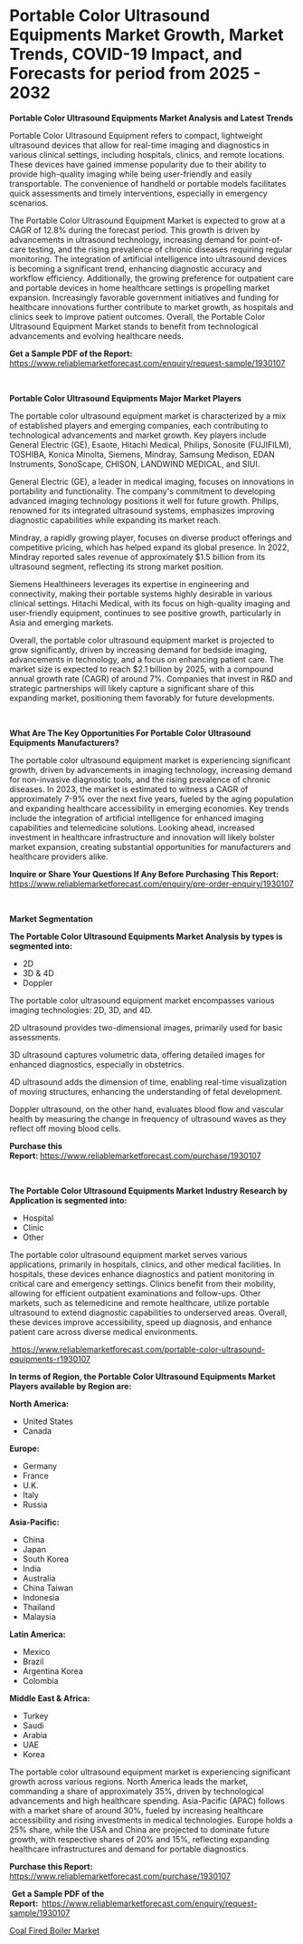 <p><h1>Portable Color Ultrasound Equipments Market Growth, Market Trends, COVID-19 Impact, and Forecasts for period from 2025 - 2032</h1></p><p><strong>Portable Color Ultrasound Equipments Market Analysis and Latest Trends</strong></p>
<p><p>Portable Color Ultrasound Equipment refers to compact, lightweight ultrasound devices that allow for real-time imaging and diagnostics in various clinical settings, including hospitals, clinics, and remote locations. These devices have gained immense popularity due to their ability to provide high-quality imaging while being user-friendly and easily transportable. The convenience of handheld or portable models facilitates quick assessments and timely interventions, especially in emergency scenarios.</p><p>The Portable Color Ultrasound Equipment Market is expected to grow at a CAGR of 12.8% during the forecast period. This growth is driven by advancements in ultrasound technology, increasing demand for point-of-care testing, and the rising prevalence of chronic diseases requiring regular monitoring. The integration of artificial intelligence into ultrasound devices is becoming a significant trend, enhancing diagnostic accuracy and workflow efficiency. Additionally, the growing preference for outpatient care and portable devices in home healthcare settings is propelling market expansion. Increasingly favorable government initiatives and funding for healthcare innovations further contribute to market growth, as hospitals and clinics seek to improve patient outcomes. Overall, the Portable Color Ultrasound Equipment Market stands to benefit from technological advancements and evolving healthcare needs.</p></p>
<p><strong>Get a Sample PDF of the Report:&nbsp;</strong> <a href="https://www.reliablemarketforecast.com/enquiry/request-sample/1930107?utm_campaign=1893&utm_medium=2&utm_source=Github&utm_content=ia&utm_term=16012025&utm_id=portable-color-ultrasound-equipments">https://www.reliablemarketforecast.com/enquiry/request-sample/1930107</a></p>
<p>&nbsp;</p>
<p><strong>Portable Color Ultrasound Equipments Major Market Players</strong></p>
<p><p>The portable color ultrasound equipment market is characterized by a mix of established players and emerging companies, each contributing to technological advancements and market growth. Key players include General Electric (GE), Esaote, Hitachi Medical, Philips, Sonosite (FUJIFILM), TOSHIBA, Konica Minolta, Siemens, Mindray, Samsung Medison, EDAN Instruments, SonoScape, CHISON, LANDWIND MEDICAL, and SIUI.</p><p>General Electric (GE), a leader in medical imaging, focuses on innovations in portability and functionality. The company's commitment to developing advanced imaging technology positions it well for future growth. Philips, renowned for its integrated ultrasound systems, emphasizes improving diagnostic capabilities while expanding its market reach.</p><p>Mindray, a rapidly growing player, focuses on diverse product offerings and competitive pricing, which has helped expand its global presence. In 2022, Mindray reported sales revenue of approximately $1.5 billion from its ultrasound segment, reflecting its strong market position.</p><p>Siemens Healthineers leverages its expertise in engineering and connectivity, making their portable systems highly desirable in various clinical settings. Hitachi Medical, with its focus on high-quality imaging and user-friendly equipment, continues to see positive growth, particularly in Asia and emerging markets.</p><p>Overall, the portable color ultrasound equipment market is projected to grow significantly, driven by increasing demand for bedside imaging, advancements in technology, and a focus on enhancing patient care. The market size is expected to reach $2.1 billion by 2025, with a compound annual growth rate (CAGR) of around 7%. Companies that invest in R&D and strategic partnerships will likely capture a significant share of this expanding market, positioning them favorably for future developments.</p></p>
<p>&nbsp;</p>
<p><strong>What Are The Key Opportunities For Portable Color Ultrasound Equipments Manufacturers?</strong></p>
<p><p>The portable color ultrasound equipment market is experiencing significant growth, driven by advancements in imaging technology, increasing demand for non-invasive diagnostic tools, and the rising prevalence of chronic diseases. In 2023, the market is estimated to witness a CAGR of approximately 7-9% over the next five years, fueled by the aging population and expanding healthcare accessibility in emerging economies. Key trends include the integration of artificial intelligence for enhanced imaging capabilities and telemedicine solutions. Looking ahead, increased investment in healthcare infrastructure and innovation will likely bolster market expansion, creating substantial opportunities for manufacturers and healthcare providers alike.</p></p>
<p><strong>Inquire or Share Your Questions If Any Before Purchasing This Report:</strong> <a href="https://www.reliablemarketforecast.com/enquiry/pre-order-enquiry/1930107?utm_campaign=1893&utm_medium=2&utm_source=Github&utm_content=ia&utm_term=16012025&utm_id=portable-color-ultrasound-equipments">https://www.reliablemarketforecast.com/enquiry/pre-order-enquiry/1930107</a></p>
<p>&nbsp;</p>
<p><strong>Market Segmentation</strong></p>
<p><strong>The Portable Color Ultrasound Equipments Market Analysis by types is segmented into:</strong></p>
<p><ul><li>2D</li><li>3D & 4D</li><li>Doppler</li></ul></p>
<p><p>The portable color ultrasound equipment market encompasses various imaging technologies: 2D, 3D, and 4D. </p><p>2D ultrasound provides two-dimensional images, primarily used for basic assessments. </p><p>3D ultrasound captures volumetric data, offering detailed images for enhanced diagnostics, especially in obstetrics. </p><p>4D ultrasound adds the dimension of time, enabling real-time visualization of moving structures, enhancing the understanding of fetal development. </p><p>Doppler ultrasound, on the other hand, evaluates blood flow and vascular health by measuring the change in frequency of ultrasound waves as they reflect off moving blood cells.</p></p>
<p><strong>Purchase this Report:&nbsp;</strong><a href="https://www.reliablemarketforecast.com/purchase/1930107?utm_campaign=1893&utm_medium=2&utm_source=Github&utm_content=ia&utm_term=16012025&utm_id=portable-color-ultrasound-equipments">https://www.reliablemarketforecast.com/purchase/1930107</a></p>
<p>&nbsp;</p>
<p><strong>The Portable Color Ultrasound Equipments Market Industry Research by Application is segmented into:</strong></p>
<p><ul><li>Hospital</li><li>Clinic</li><li>Other</li></ul></p>
<p><p>The portable color ultrasound equipment market serves various applications, primarily in hospitals, clinics, and other medical facilities. In hospitals, these devices enhance diagnostics and patient monitoring in critical care and emergency settings. Clinics benefit from their mobility, allowing for efficient outpatient examinations and follow-ups. Other markets, such as telemedicine and remote healthcare, utilize portable ultrasound to extend diagnostic capabilities to underserved areas. Overall, these devices improve accessibility, speed up diagnosis, and enhance patient care across diverse medical environments.</p></p>
<p><a href="https://www.reliablemarketforecast.com/portable-color-ultrasound-equipments-r1930107?utm_campaign=1893&utm_medium=2&utm_source=Github&utm_content=ia&utm_term=16012025&utm_id=portable-color-ultrasound-equipments">&nbsp;https://www.reliablemarketforecast.com/portable-color-ultrasound-equipments-r1930107</a></p>
<p><strong>In terms of Region, the Portable Color Ultrasound Equipments Market Players available by Region are:</strong></p>
<p>
    <p> <strong> North America: </strong>
        <ul>
            <li>United States</li>
            <li>Canada</li>
        </ul>
        </p> 
    <p> <strong> Europe: </strong>
        <ul>
            <li>Germany</li>
            <li>France</li>
            <li>U.K.</li>
            <li>Italy</li>
            <li>Russia</li>
        </ul>
        </p> 
    <p> <strong> Asia-Pacific: </strong>
        <ul>
            <li>China</li>
            <li>Japan</li>
            <li>South Korea</li>
            <li>India</li>
            <li>Australia</li>
            <li>China Taiwan</li>
            <li>Indonesia</li>
            <li>Thailand</li>
            <li>Malaysia</li>
        </ul>
        </p> 
    <p> <strong> Latin America: </strong>
        <ul>
            <li>Mexico</li>
            <li>Brazil</li>
            <li>Argentina Korea</li>
            <li>Colombia</li>
        </ul>
        </p> 
    <p> <strong> Middle East & Africa: </strong>
        <ul>
            <li>Turkey</li>
            <li>Saudi</li>
            <li>Arabia</li>
            <li>UAE</li>
            <li>Korea</li>
        </ul>
    </p>
    </p>
<p><p>The portable color ultrasound equipment market is experiencing significant growth across various regions. North America leads the market, commanding a share of approximately 35%, driven by technological advancements and high healthcare spending. Asia-Pacific (APAC) follows with a market share of around 30%, fueled by increasing healthcare accessibility and rising investments in medical technologies. Europe holds a 25% share, while the USA and China are projected to dominate future growth, with respective shares of 20% and 15%, reflecting expanding healthcare infrastructures and demand for portable diagnostics.</p></p>
<p><strong>Purchase this Report: </strong><a href="https://www.reliablemarketforecast.com/purchase/1930107?utm_campaign=1893&utm_medium=2&utm_source=Github&utm_content=ia&utm_term=16012025&utm_id=portable-color-ultrasound-equipments">https://www.reliablemarketforecast.com/purchase/1930107</a></p>
<p>&nbsp;<strong>Get a Sample PDF of the Report:&nbsp;&nbsp;</strong><a href="https://www.reliablemarketforecast.com/enquiry/request-sample/1930107?utm_campaign=1893&utm_medium=2&utm_source=Github&utm_content=ia&utm_term=16012025&utm_id=portable-color-ultrasound-equipments">https://www.reliablemarketforecast.com/enquiry/request-sample/1930107</a></p>
<p><strong></strong></p>
<p><p><a href="https://github.com/PeterParrish5/Market-Research-Report-List-7/blob/main/coal-fired-boiler-market.md?utm_campaign=1893&utm_medium=2&utm_source=Github&utm_content=ia&utm_term=16012025&utm_id=portable-color-ultrasound-equipments">Coal Fired Boiler Market</a></p></p>